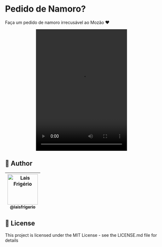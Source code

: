 # Pedido de Namoro?

Faça um pedido de namoro irrecusável ao Mozão ❤️

<p align="center">
  <a>
    <video width="300px" height="400px" controls>
        <source src="./screenshot/recording.mov" type="video/mp4"></source>
    </video>
  </a>
</p>

## 👩 Author

| [<img src="https://avatars.githubusercontent.com/u/20709086?v=4" width="100px;" alt="Lais Frigério"/><br /><sub><b>@laisfrigerio</b></sub>](https://github.com/laisfrigerio)<br /> |
| :--------------------------------------------------------------------------------------------------------------------------------------------------------------------------------: |

## 📄 License

This project is licensed under the MIT License - see the LICENSE.md file for details
